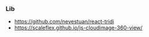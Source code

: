 ### Lib
- https://github.com/nevestuan/react-tridi
- https://scaleflex.github.io/js-cloudimage-360-view/